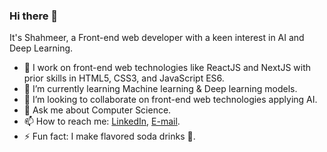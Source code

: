 ### Hi there 👋
It's Shahmeer, a Front-end web developer with a keen interest in AI and Deep Learning.

- 🔭 I work on front-end web technologies like ReactJS and NextJS with prior skills in HTML5, CSS3, and JavaScript ES6.
- 🌱 I’m currently learning Machine learning & Deep learning models.
- 👯 I’m looking to collaborate on front-end web technologies applying AI.
- 💬 Ask me about Computer Science.
- 📫 How to reach me: [LinkedIn]([url](https://www.linkedin.com/in/shahmeer-nasir-063b71179/)https://www.linkedin.com/in/shahmeer-nasir-063b71179/), [E-mail](mailto:shahmeernasirr@gmail.com).
- ⚡ Fun fact: I make flavored soda drinks 🥤.

